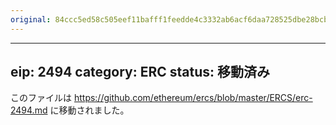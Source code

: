```yaml
---
original: 84ccc5ed58c505eef11bafff1feedde4c3332ab6acf6daa728525dbe28bcb5fe
---
```


---
eip: 2494
category: ERC
status: 移動済み
---

このファイルは https://github.com/ethereum/ercs/blob/master/ERCS/erc-2494.md に移動されました。